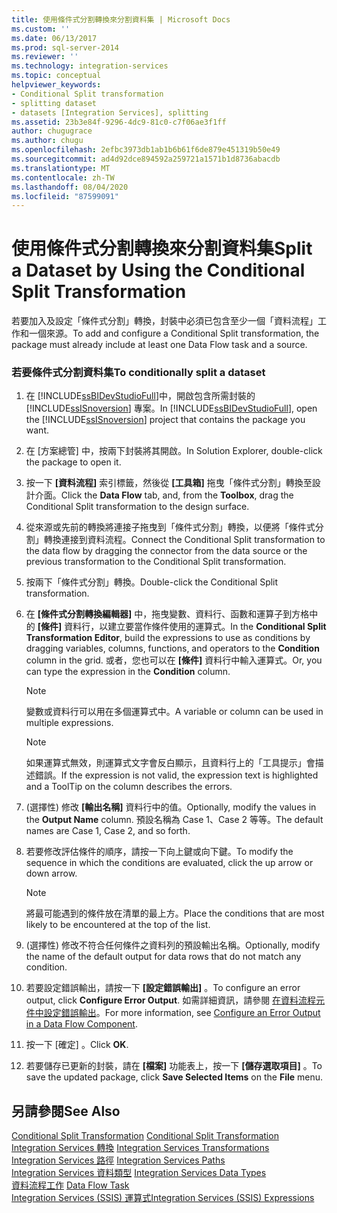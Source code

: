 ```yaml
---
title: 使用條件式分割轉換來分割資料集 | Microsoft Docs
ms.custom: ''
ms.date: 06/13/2017
ms.prod: sql-server-2014
ms.reviewer: ''
ms.technology: integration-services
ms.topic: conceptual
helpviewer_keywords:
- Conditional Split transformation
- splitting dataset
- datasets [Integration Services], splitting
ms.assetid: 23b3e84f-9296-4dc9-81c0-c7f06ae3f1ff
author: chugugrace
ms.author: chugu
ms.openlocfilehash: 2efbc3973db1ab1b6b61f6de879e451319b50e49
ms.sourcegitcommit: ad4d92dce894592a259721a1571b1d8736abacdb
ms.translationtype: MT
ms.contentlocale: zh-TW
ms.lasthandoff: 08/04/2020
ms.locfileid: "87599091"
---
```

# <a name="split-a-dataset-by-using-the-conditional-split-transformation"></a><span data-ttu-id="4c9ea-102">使用條件式分割轉換來分割資料集</span><span class="sxs-lookup"><span data-stu-id="4c9ea-102">Split a Dataset by Using the Conditional Split Transformation</span></span>
  <span data-ttu-id="4c9ea-103">若要加入及設定「條件式分割」轉換，封裝中必須已包含至少一個「資料流程」工作和一個來源。</span><span class="sxs-lookup"><span data-stu-id="4c9ea-103">To add and configure a Conditional Split transformation, the package must already include at least one Data Flow task and a source.</span></span>  
  
### <a name="to-conditionally-split-a-dataset"></a><span data-ttu-id="4c9ea-104">若要條件式分割資料集</span><span class="sxs-lookup"><span data-stu-id="4c9ea-104">To conditionally split a dataset</span></span>  
  
1.  <span data-ttu-id="4c9ea-105">在 [!INCLUDE[ssBIDevStudioFull](../../../includes/ssbidevstudiofull-md.md)]中，開啟包含所需封裝的 [!INCLUDE[ssISnoversion](../../../includes/ssisnoversion-md.md)] 專案。</span><span class="sxs-lookup"><span data-stu-id="4c9ea-105">In [!INCLUDE[ssBIDevStudioFull](../../../includes/ssbidevstudiofull-md.md)], open the [!INCLUDE[ssISnoversion](../../../includes/ssisnoversion-md.md)] project that contains the package you want.</span></span>  
  
2.  <span data-ttu-id="4c9ea-106">在 [方案總管] 中，按兩下封裝將其開啟。</span><span class="sxs-lookup"><span data-stu-id="4c9ea-106">In Solution Explorer, double-click the package to open it.</span></span>  
  
3.  <span data-ttu-id="4c9ea-107">按一下 **[資料流程]** 索引標籤，然後從 **[工具箱]** 拖曳「條件式分割」轉換至設計介面。</span><span class="sxs-lookup"><span data-stu-id="4c9ea-107">Click the **Data Flow** tab, and, from the **Toolbox**, drag the Conditional Split transformation to the design surface.</span></span>  
  
4.  <span data-ttu-id="4c9ea-108">從來源或先前的轉換將連接子拖曳到「條件式分割」轉換，以便將「條件式分割」轉換連接到資料流程。</span><span class="sxs-lookup"><span data-stu-id="4c9ea-108">Connect the Conditional Split transformation to the data flow by dragging the connector from the data source or the previous transformation to the Conditional Split transformation.</span></span>  
  
5.  <span data-ttu-id="4c9ea-109">按兩下「條件式分割」轉換。</span><span class="sxs-lookup"><span data-stu-id="4c9ea-109">Double-click the Conditional Split transformation.</span></span>  
  
6.  <span data-ttu-id="4c9ea-110">在 **[條件式分割轉換編輯器]** 中，拖曳變數、資料行、函數和運算子到方格中的 **[條件]** 資料行，以建立要當作條件使用的運算式。</span><span class="sxs-lookup"><span data-stu-id="4c9ea-110">In the **Conditional Split Transformation Editor**, build the expressions to use as conditions by dragging variables, columns, functions, and operators to the **Condition** column in the grid.</span></span> <span data-ttu-id="4c9ea-111">或者，您也可以在 **[條件]** 資料行中輸入運算式。</span><span class="sxs-lookup"><span data-stu-id="4c9ea-111">Or, you can type the expression in the **Condition** column.</span></span>  
  
    > [!NOTE]  
    >  <span data-ttu-id="4c9ea-112">變數或資料行可以用在多個運算式中。</span><span class="sxs-lookup"><span data-stu-id="4c9ea-112">A variable or column can be used in multiple expressions.</span></span>  
  
    > [!NOTE]  
    >  <span data-ttu-id="4c9ea-113">如果運算式無效，則運算式文字會反白顯示，且資料行上的「工具提示」會描述錯誤。</span><span class="sxs-lookup"><span data-stu-id="4c9ea-113">If the expression is not valid, the expression text is highlighted and a ToolTip on the column describes the errors.</span></span>  
  
7.  <span data-ttu-id="4c9ea-114">(選擇性) 修改 **[輸出名稱]** 資料行中的值。</span><span class="sxs-lookup"><span data-stu-id="4c9ea-114">Optionally, modify the values in the **Output Name** column.</span></span> <span data-ttu-id="4c9ea-115">預設名稱為 Case 1、Case 2 等等。</span><span class="sxs-lookup"><span data-stu-id="4c9ea-115">The default names are Case 1, Case 2, and so forth.</span></span>  
  
8.  <span data-ttu-id="4c9ea-116">若要修改評估條件的順序，請按一下向上鍵或向下鍵。</span><span class="sxs-lookup"><span data-stu-id="4c9ea-116">To modify the sequence in which the conditions are evaluated, click the up arrow or down arrow.</span></span>  
  
    > [!NOTE]  
    >  <span data-ttu-id="4c9ea-117">將最可能遇到的條件放在清單的最上方。</span><span class="sxs-lookup"><span data-stu-id="4c9ea-117">Place the conditions that are most likely to be encountered at the top of the list.</span></span>  
  
9. <span data-ttu-id="4c9ea-118">(選擇性) 修改不符合任何條件之資料列的預設輸出名稱。</span><span class="sxs-lookup"><span data-stu-id="4c9ea-118">Optionally, modify the name of the default output for data rows that do not match any condition.</span></span>  
  
10. <span data-ttu-id="4c9ea-119">若要設定錯誤輸出，請按一下 **[設定錯誤輸出]** 。</span><span class="sxs-lookup"><span data-stu-id="4c9ea-119">To configure an error output, click **Configure Error Output**.</span></span> <span data-ttu-id="4c9ea-120">如需詳細資訊，請參閱 [在資料流程元件中設定錯誤輸出](../../configure-an-error-output-in-a-data-flow-component.md)。</span><span class="sxs-lookup"><span data-stu-id="4c9ea-120">For more information, see [Configure an Error Output in a Data Flow Component](../../configure-an-error-output-in-a-data-flow-component.md).</span></span>  
  
11. <span data-ttu-id="4c9ea-121">按一下 [確定]  。</span><span class="sxs-lookup"><span data-stu-id="4c9ea-121">Click **OK**.</span></span>  
  
12. <span data-ttu-id="4c9ea-122">若要儲存已更新的封裝，請在 **[檔案]** 功能表上，按一下 **[儲存選取項目]** 。</span><span class="sxs-lookup"><span data-stu-id="4c9ea-122">To save the updated package, click **Save Selected Items** on the **File** menu.</span></span>  
  
## <a name="see-also"></a><span data-ttu-id="4c9ea-123">另請參閱</span><span class="sxs-lookup"><span data-stu-id="4c9ea-123">See Also</span></span>  
 <span data-ttu-id="4c9ea-124">[Conditional Split Transformation](conditional-split-transformation.md) </span><span class="sxs-lookup"><span data-stu-id="4c9ea-124">[Conditional Split Transformation](conditional-split-transformation.md) </span></span>  
 <span data-ttu-id="4c9ea-125">[Integration Services 轉換](integration-services-transformations.md) </span><span class="sxs-lookup"><span data-stu-id="4c9ea-125">[Integration Services Transformations](integration-services-transformations.md) </span></span>  
 <span data-ttu-id="4c9ea-126">[Integration Services 路徑](../integration-services-paths.md) </span><span class="sxs-lookup"><span data-stu-id="4c9ea-126">[Integration Services Paths](../integration-services-paths.md) </span></span>  
 <span data-ttu-id="4c9ea-127">[Integration Services 資料類型](../integration-services-data-types.md) </span><span class="sxs-lookup"><span data-stu-id="4c9ea-127">[Integration Services Data Types](../integration-services-data-types.md) </span></span>  
 <span data-ttu-id="4c9ea-128">[資料流程工作](../../control-flow/data-flow-task.md) </span><span class="sxs-lookup"><span data-stu-id="4c9ea-128">[Data Flow Task](../../control-flow/data-flow-task.md) </span></span>  
 [<span data-ttu-id="4c9ea-129">Integration Services &#40;SSIS&#41; 運算式</span><span class="sxs-lookup"><span data-stu-id="4c9ea-129">Integration Services &#40;SSIS&#41; Expressions</span></span>](../../expressions/integration-services-ssis-expressions.md)  
  
  
